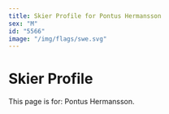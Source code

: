 ```yaml
---
title: Skier Profile for Pontus Hermansson
sex: "M"
id: "5566"
image: "/img/flags/swe.svg" 
---
```


# Skier Profile

This page is for: Pontus Hermansson.
    